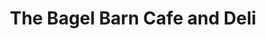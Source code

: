 ---
title: "The Bagel Barn Cafe and Deli"
url: /edgewater/the-bagel-barn-cafe-and-deli/
shop: deli
---